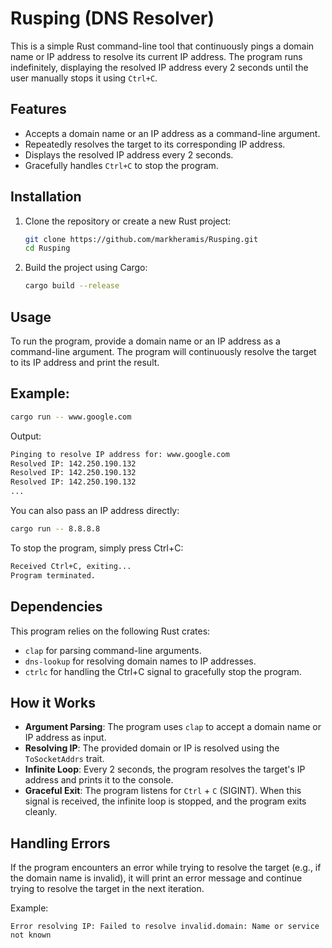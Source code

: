 # Rusping (DNS Resolver)

This is a simple Rust command-line tool that continuously pings a domain name or IP address to resolve its current IP address. The program runs indefinitely, displaying the resolved IP address every 2 seconds until the user manually stops it using `Ctrl+C`.

## Features

- Accepts a domain name or an IP address as a command-line argument.
- Repeatedly resolves the target to its corresponding IP address.
- Displays the resolved IP address every 2 seconds.
- Gracefully handles `Ctrl+C` to stop the program.

## Installation

1. Clone the repository or create a new Rust project:
    ```bash
    git clone https://github.com/markheramis/Rusping.git
    cd Rusping
    ```
2. Build the project using Cargo:
    ```bash
    cargo build --release
    ```

## Usage

To run the program, provide a domain name or an IP address as a command-line argument. The program will continuously resolve the target to its IP address and print the result.

## Example:

```bash
cargo run -- www.google.com
```

Output:

```bash
Pinging to resolve IP address for: www.google.com
Resolved IP: 142.250.190.132
Resolved IP: 142.250.190.132
Resolved IP: 142.250.190.132
...
```

You can also pass an IP address directly:

```bash
cargo run -- 8.8.8.8
```

To stop the program, simply press Ctrl+C:

```bash
Received Ctrl+C, exiting...
Program terminated.
```

## Dependencies

This program relies on the following Rust crates:

- `clap` for parsing command-line arguments.
- `dns-lookup` for resolving domain names to IP addresses.
- `ctrlc` for handling the Ctrl+C signal to gracefully stop the program.

## How it Works

- **Argument Parsing**: The program uses `clap` to accept a domain name or IP address as input.
- **Resolving IP**: The provided domain or IP is resolved using the `ToSocketAddrs` trait.
- **Infinite Loop**: Every 2 seconds, the program resolves the target's IP address and prints it to the console.
- **Graceful Exit**: The program listens for `Ctrl` + `C` (SIGINT). When this signal is received, the infinite loop is stopped, and the program exits cleanly.

## Handling Errors

If the program encounters an error while trying to resolve the target (e.g., if the domain name is invalid), it will print an error message and continue trying to resolve the target in the next iteration.

Example:

```
Error resolving IP: Failed to resolve invalid.domain: Name or service not known
```
